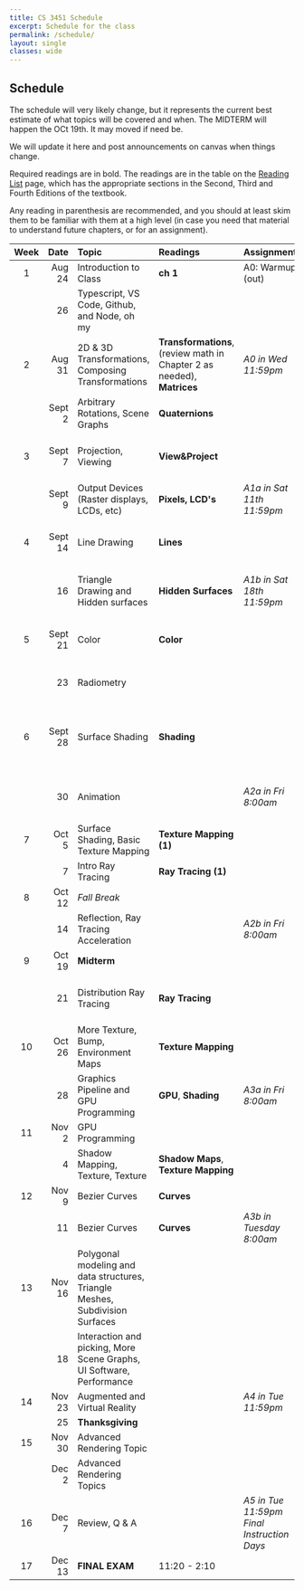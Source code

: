 ```yaml
---
title: CS 3451 Schedule
excerpt: Schedule for the class
permalink: /schedule/
layout: single
classes: wide
---
```


## Schedule

The schedule will very likely change, but it represents the current best estimate of what topics will be covered and when.  The MIDTERM will happen the OCt 19th.  It may moved if need be. 

We will update it here and post announcements on canvas when things change.

Required readings are in bold. The readings are in the table on the [Reading List](/readings/) page, which has the appropriate sections in the Second, Third and Fourth Editions of the textbook.

Any reading in parenthesis are recommended, and you should at least skim them to be familiar with them at a high level (in case you need that material to understand future chapters, or for an assignment).

|Week|Date|Topic|Readings|Assignments|Notes|
|:--:|---:|:-----|:----|:----|:----|
|1|Aug 24|Introduction to Class| **ch 1** | A0: Warmup (out) | ([slides pdf](/assets/1-intro.pdf)) |
| | 26| Typescript, VS Code, Github, and Node, oh my | | |([slides pdf](/assets/2-dev-tools.pdf)) |
|2| Aug 31| 2D & 3D Transformations, Composing Transformations | **Transformations**, (review math in Chapter 2 as needed), **Matrices**  | *A0 in Wed 11:59pm* | (slides [pdf](/assets/3-transformations.pdf), [annotated](/assets/3-transformations-annotated.pdf))|
| | Sept 2 | Arbitrary Rotations, Scene Graphs  | **Quaternions** |  | (slides [pdf](/assets/4-stacks-graphs-rotations.pdf), [annotated](/assets/4-stacks-graphs-rotations-annotated.pdf)) |
|3|Sept 7| Projection, Viewing | **View&Project** | | (slides [pdf](/assets/5-viewing.pdf)), (annotated [pdf](/assets/5-viewing-annotated.pdf)) |
| |Sept 9| Output Devices (Raster displays, LCDs, etc) |**Pixels, LCD's**| *A1a in Sat 11th 11:59pm* | _instructor Jury Duty_ |
|4|Sept 14| Line Drawing  |**Lines**|  | (slides [pdf](/assets/6-lines.pdf)), (annotated [pdf](/assets/6-lines-annotated.pdf))|
| | 16| Triangle Drawing and Hidden surfaces |**Hidden Surfaces**| *A1b in Sat 18th 11:59pm* | (slides [pdf](/assets/7-triangles-hidden-surfaces.pdf)), (annotated [pdf](/assets/7-triangles-hidden-surfaces-annotated.pdf))|
|5|Sept 21| Color | **Color** | | (slides [pdf](/assets/8-color-and-vision.pdf)), (annotated [pdf](/assets/8-color-and-vision-annotated.pdf))|
| | 23| Radiometry | | | (slides [handwritten notes](/assets/9-radiance.pdf))|
|6|Sept 28| Surface Shading |**Shading** | | (slides [pdf](/assets/10-surface-shading.pdf)), (annotated [pdf](/assets/10-surface-shading-annotated.pdf)), (short clarification [pdf](/assets/10-surface-shading-redo-annotated.pdf))|
| | 30| Animation | | *A2a in Fri 8:00am* | (slides [pdf](/assets/11-animation.pdf)), (annotated [pdf](/assets/11-animation-annotated.pdf)) |
|7|Oct 5| Surface Shading, Basic Texture Mapping | **Texture Mapping (1)** | |(slides [shading pdf](/assets/10-surface-shading-2.pdf) [texture pdf](/assets/12-texture-mapping.pdf)) |
| |  7| Intro Ray Tracing |**Ray Tracing (1)**| | |
|8|Oct 12| _Fall Break_ | | | |
| | 14| Reflection, Ray Tracing Acceleration |  | *A2b in Fri 8:00am* | |
|9|Oct 19| **Midterm** | | | |
| | 21| Distribution Ray Tracing | **Ray Tracing** | | *Prof at AR/VR Policy Conference* | 
|10|Oct 26| More Texture, Bump, Environment Maps | **Texture Mapping** | | |
| | 28| Graphics Pipeline and GPU Programming |**GPU**, **Shading** | *A3a in Fri 8:00am* | **Drop Deadline (Oct 30)**|
|11|Nov 2| GPU Programming | | | ** Election Day**|
| |4| Shadow Mapping, Texture, Texture | **Shadow Maps**, **Texture Mapping** | | |
|12|Nov 9| Bezier Curves | **Curves** |  | _instructor NSF panel_|
| | 11| Bezier Curves | **Curves** | *A3b in Tuesday 8:00am* |_instructor out of town_|
|13|Nov 16| Polygonal modeling and data structures, Triangle Meshes, Subdivision Surfaces | | | |
| | 18| Interaction and picking, More Scene Graphs, UI Software, Performance| | | |
|14|Nov 23| Augmented and Virtual Reality | | *A4 in Tue 11:59pm* | |
| | 25| **Thanksgiving** | | | |
|15|Nov 30| Advanced Rendering Topic | | | |
| |Dec 2| Advanced Rendering Topics | | | |
|16|Dec 7| Review, Q & A ||*A5 in Tue 11:59pm* <br> _Final Instruction Days_|
|17|Dec 13| **FINAL EXAM** |11:20 - 2:10 | |